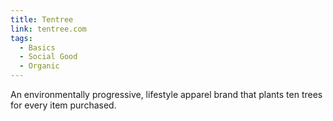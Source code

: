```yaml
---
title: Tentree
link: tentree.com
tags:
  - Basics
  - Social Good
  - Organic
---
```

An environmentally progressive, lifestyle apparel brand that plants ten trees for every item purchased.